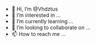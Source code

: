 - 👋 Hi, I’m @Vhdztus
- 👀 I’m interested in ...
- 🌱 I’m currently learning ...
- 💞️ I’m looking to collaborate on ...
- 📫 How to reach me ...

<!---
Vhdztus/Vhdztus is a ✨ special ✨ repository because its `README.md` (this file) appears on your GitHub profile.
You can click the Preview link to take a look at your changes.
--->
